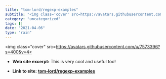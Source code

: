 ```yaml
---
title: "tom-lord/regexp-examples"
subtitle: "<img class='cover' src=https://avatars.githubusercontent.com/u/7573396?s=400&v=4>"
category: "uncategorized"
tags: []
date: "2021-04-06"
type: "rain"
---
```

<img class="cover" src=https://avatars.githubusercontent.com/u/7573396?s=400&v=4>



* **Web site excerpt:** This is very cool and useful too!

* **Link to site:** **[tom-lord/regexp-examples](https://github.com/tom-lord/regexp-examples)**